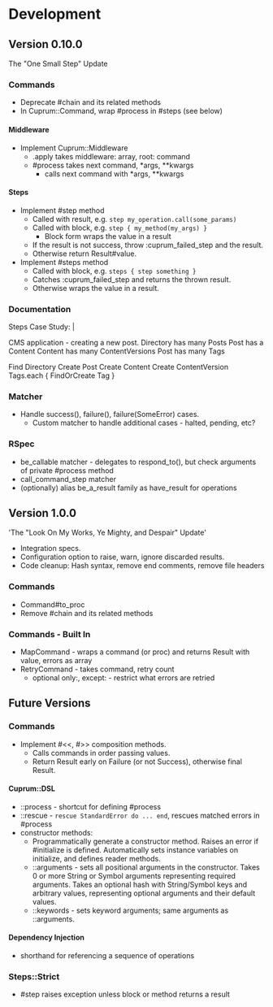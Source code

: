 # Development

## Version 0.10.0

The "One Small Step" Update

### Commands

- Deprecate #chain and its related methods
- In Cuprum::Command, wrap #process in #steps (see below)

#### Middleware

- Implement Cuprum::Middleware
  - .apply takes middleware: array, root: command
  - #process takes next command, \*args, \*\*kwargs
    - calls next command with \*args, \*\*kwargs

#### Steps

- Implement #step method
  - Called with result, e.g. `step my_operation.call(some_params)`
  - Called with block, e.g. `step { my_method(my_args) }`
    - Block form wraps the value in a result
  - If the result is not success, throw :cuprum_failed_step and the result.
  - Otherwise return Result#value.
- Implement #steps method
  - Called with block, e.g. `steps { step something }`
  - Catches :cuprum_failed_step and returns the thrown result.
  - Otherwise wraps the value in a result.

### Documentation

Steps Case Study: |

  CMS application - creating a new post.
  Directory has many Posts
  Post has a Content
  Content has many ContentVersions
  Post has many Tags

  Find Directory
  Create Post
  Create Content
  Create ContentVersion
  Tags.each { FindOrCreate Tag }

### Matcher

- Handle success(), failure(), failure(SomeError) cases.
  - Custom matcher to handle additional cases - halted, pending, etc?

### RSpec

- be_callable matcher - delegates to respond_to(), but check arguments of
  private #process method
- call_command_step matcher
- (optionally) alias be_a_result family as have_result for operations

## Version 1.0.0

'The "Look On My Works, Ye Mighty, and Despair" Update'

- Integration specs.
- Configuration option to raise, warn, ignore discarded results.
- Code cleanup: Hash syntax, remove end comments, remove file headers

### Commands

- Command#to_proc
- Remove #chain and its related methods

### Commands - Built In

- MapCommand - wraps a command (or proc) and returns Result with value, errors
  as array
- RetryCommand - takes command, retry count
  - optional only:, except: - restrict what errors are retried

## Future Versions

### Commands

- Implement #<<, #>> composition methods.
  - Calls commands in order passing values.
  - Return Result early on Failure (or not Success), otherwise final Result.

#### Cuprum::DSL

- ::process - shortcut for defining #process
- ::rescue - `rescue StandardError do ... end`, rescues matched errors in #process
- constructor methods:
  - Programmatically generate a constructor method. Raises an error if
    #initialize is defined. Automatically sets instance variables on initialize,
    and defines reader methods.
  - ::arguments - sets all positional arguments in the constructor. Takes 0 or
    more String or Symbol arguments representing required arguments. Takes an
    optional hash with String/Symbol keys and arbitrary values, representing
    optional arguments and their default values.
  - ::keywords - sets keyword arguments; same arguments as ::arguments.

#### Dependency Injection

- shorthand for referencing a sequence of operations

### Steps::Strict

- #step raises exception unless block or method returns a result
